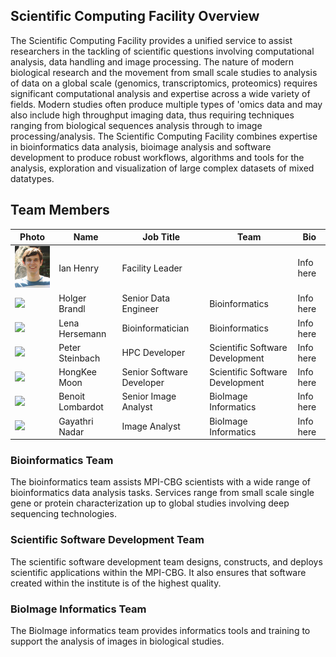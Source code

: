 ## Scientific Computing Facility Overview

The Scientific Computing Facility provides a unified service to assist researchers in the tackling of scientific questions involving computational analysis, data handling and image processing.  The nature of modern biological research and the movement from small scale studies to analysis of data on a global scale (genomics, transcriptomics, proteomics) requires significant computational analysis and expertise across a wide variety of fields. Modern studies often produce multiple types of 'omics data and may also include high throughput imaging data, thus requiring techniques ranging from biological sequences analysis through to image processing/analysis.  The Scientific Computing Facility combines expertise in bioinformatics data analysis, bioimage analysis and software development to produce robust workflows, algorithms and tools for the analysis, exploration and visualization of large complex datasets of mixed datatypes.

## Team Members

| Photo | Name | Job Title | Team | Bio |
| --- | --- | --- | --- | --- |
| <img src="https://github.com/mpicbg-scicomp/mpicbg-scicomp.github.io/blob/master/Ian_Image.png" width="100">| Ian Henry | Facility Leader | | Info here |
| <img src="https://github.com/mpicbg-scicomp/mpicbg-scicomp.github.io/blob/master/Holger_Image.png" width="100">| Holger Brandl | Senior Data Engineer | Bioinformatics | Info here |
| <img src="https://github.com/mpicbg-scicomp/mpicbg-scicomp.github.io/blob/master/Lena_Image.png" width="100">| Lena Hersemann | Bioinformatician | Bioinformatics | Info here |
| <img src="https://github.com/mpicbg-scicomp/mpicbg-scicomp.github.io/blob/master/Peter_Image.png" width="100">| Peter Steinbach | HPC Developer | Scientific Software Development | Info here |
| <img src="https://github.com/mpicbg-scicomp/mpicbg-scicomp.github.io/blob/master/HongKee_Image.png" width="100">| HongKee Moon | Senior Software Developer | Scientific Software Development | Info here |
| <img src="https://github.com/mpicbg-scicomp/mpicbg-scicomp.github.io/blob/master/Benoit_Image.png" width="100">| Benoit Lombardot | Senior Image Analyst | BioImage Informatics | Info here |
| <img src="https://github.com/mpicbg-scicomp/mpicbg-scicomp.github.io/blob/master/Gayathri_Image.png" width="100">| Gayathri Nadar | Image Analyst | BioImage Informatics | Info here |

### Bioinformatics Team

The bioinformatics team assists MPI-CBG scientists with a wide range of bioinformatics data analysis tasks.  Services range from small scale single gene or protein characterization up to global studies involving deep sequencing technologies.

### Scientific Software Development Team

The scientific software development team designs, constructs, and deploys scientific applications within the MPI-CBG. It also ensures that software created within the institute is of the highest quality.

### BioImage Informatics Team

The BioImage informatics team provides informatics tools and training to support the analysis of images in biological studies.  
